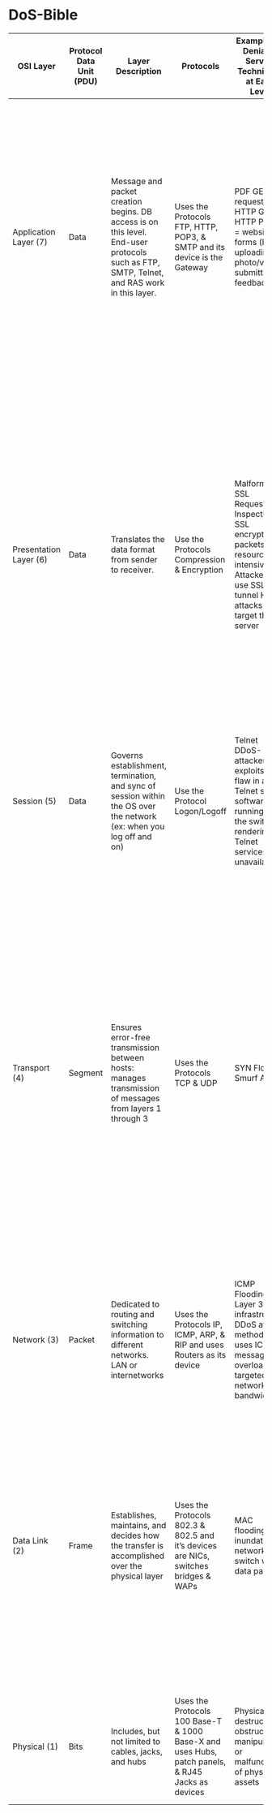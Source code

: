 # DoS-Bible


| OSI Layer| Protocol Data Unit (PDU)|Layer Description|Protocols|Examples of Denial of Service Techniques at Each Level | Potential Impact of DoS Attack|Mitigation Options for Attack Type|
| ------------ | ------------ | ------------ | ------------ | ------------ | ------------ | ------------ |
|Application Layer (7)|Data|Message and packet creation begins. DB access is on this level. End-user protocols such as FTP, SMTP, Telnet, and RAS work in this layer.|Uses the Protocols FTP, HTTP, POP3, & SMTP and its device is the Gateway|PDF GET requests, HTTP GET, HTTP POST, = website forms (login, uploading photo/video, submitting feedback)|Reach resource limits of services Resource starvation|Application monitoring is the practice of monitoring software applications using dedicated set of algorithms, technologies, and approaches to detect zero day and application layer (Layer 7 attacks). Once identified these attacks can be stopped and traced back to a specific source more easily than other types of DDoS attacks.|
|Presentation Layer (6)|Data|Translates the data format from sender to receiver.|Use the Protocols Compression & Encryption|Malformed SSL Requests – Inspecting SSL encryption packets is resource intensive. Attackers use SSL to tunnel HTTP attacks to target the server|The affected systems could stop accepting SSL connections or automatically restart|To mitigate, consider options like offloading the SSL from the origin infrastructure and inspecting the application traffic for signs of attacks traffic or violations of policy at an applications delivery platform (ADP). A good ADP will also ensure that your traffic is then re-encrypted and forwarded back to the origin infrastructure with unencrypted content only ever residing in protected memory on a secure bastion host.|
|Session (5)|Data|Governs establishment, termination, and sync of session within the OS over the network (ex: when you log off and on)|Use the Protocol Logon/Logoff|Telnet DDoS-attacker exploits a flaw in a Telnet server software running on the switch, rendering Telnet services unavailable|Prevents administrator from performing switch management functions|Check with your hardware provider to determine if there’s a version update or patch to mitigate the vulnerability|
|Transport (4)|Segment|Ensures error-free transmission between hosts: manages transmission of messages from layers 1 through 3|Uses the Protocols TCP & UDP|SYN Flood, Smurf Attack|Reach bandwidth or connection limits of hosts or networking equipment|DDoS attack blocking, commonly referred to as blackholing, is a method typically used by ISPs to stop a DDoS attack on one of its customers. This approach to block DDoS attacks makes the site in question completely inaccessible to all traffic, both malicious attack traffic and legitimate user traffic. Black holding is typically deployed by the ISP to protect other customers on its network from the adverse effects of DDoS attacks such as slow network performance and disrupted service|
|Network (3)|Packet|Dedicated to routing and switching information to different networks. LAN or internetworks|Uses the Protocols IP, ICMP, ARP, & RIP and uses Routers as its device|ICMP Flooding – A Layer 3 infrastructure DDoS attack method that uses ICMP messages to overload the targeted network’s bandwidth|Can affect available network bandwidth and impose extra load on the firewall|Rate-limit ICMP traffic and prevent the attack from impacting bandwidth and firewall performance
|Data Link (2)|Frame|Establishes, maintains, and decides how the transfer is accomplished over the physical layer|Uses the Protocols 802.3 & 802.5 and it’s devices are NICs, switches bridges & WAPs|MAC flooding – inundates the network switch with data packets|Disrupts the usual sender to recipient flow of data – blasting across all ports|Many advances switches can be configured to limit the number of MAC addresses that can be learned on ports connected to end stations; allow discovered MAC addresses to be authenticated against an authentication, authorization and accounting (AAA) server and subsequently filtered|
|Physical (1)|Bits|Includes, but not limited to cables, jacks, and hubs|Uses the Protocols 100 Base-T & 1000 Base-X and uses Hubs, patch panels, & RJ45 Jacks as devices|Physical destruction, obstruction, manipulation, or malfunction of physical assets|Physical assets will become unresponsive and may need to be repaired to increase availability|Practice defense in-depth tactics, use access controls, accountability, and auditing to track and control physical assets|


